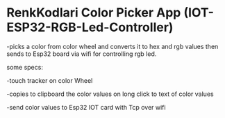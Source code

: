 # RenkKodlari Color Picker App (IOT-ESP32-RGB-Led-Controller)
-picks a color from color wheel and converts it to hex and rgb values then sends to Esp32 board via wifi for controlling rgb led.

some specs:

-touch tracker on color Wheel

-copies to clipboard the color values on long click to text of color values 

-send color values to Esp32 IOT card with Tcp over wifi

